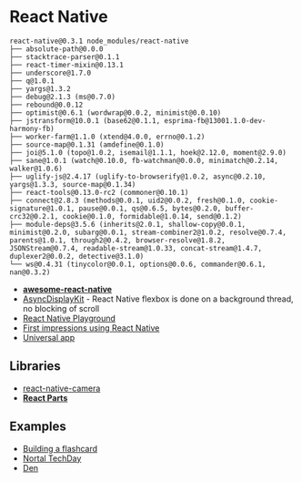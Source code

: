 # React Native

```
react-native@0.3.1 node_modules/react-native
├── absolute-path@0.0.0
├── stacktrace-parser@0.1.1
├── react-timer-mixin@0.13.1
├── underscore@1.7.0
├── q@1.0.1
├── yargs@1.3.2
├── debug@2.1.3 (ms@0.7.0)
├── rebound@0.0.12
├── optimist@0.6.1 (wordwrap@0.0.2, minimist@0.0.10)
├── jstransform@10.0.1 (base62@0.1.1, esprima-fb@13001.1.0-dev-harmony-fb)
├── worker-farm@1.1.0 (xtend@4.0.0, errno@0.1.2)
├── source-map@0.1.31 (amdefine@0.1.0)
├── joi@5.1.0 (topo@1.0.2, isemail@1.1.1, hoek@2.12.0, moment@2.9.0)
├── sane@1.0.1 (watch@0.10.0, fb-watchman@0.0.0, minimatch@0.2.14, walker@1.0.6)
├── uglify-js@2.4.17 (uglify-to-browserify@1.0.2, async@0.2.10, yargs@1.3.3, source-map@0.1.34)
├── react-tools@0.13.0-rc2 (commoner@0.10.1)
├── connect@2.8.3 (methods@0.0.1, uid2@0.0.2, fresh@0.1.0, cookie-signature@1.0.1, pause@0.0.1, qs@0.6.5, bytes@0.2.0, buffer-crc32@0.2.1, cookie@0.1.0, formidable@1.0.14, send@0.1.2)
├── module-deps@3.5.6 (inherits@2.0.1, shallow-copy@0.0.1, minimist@0.2.0, subarg@0.0.1, stream-combiner2@1.0.2, resolve@0.7.4, parents@1.0.1, through2@0.4.2, browser-resolve@1.8.2, JSONStream@0.7.4, readable-stream@1.0.33, concat-stream@1.4.7, duplexer2@0.0.2, detective@3.1.0)
└── ws@0.4.31 (tinycolor@0.0.1, options@0.0.6, commander@0.6.1, nan@0.3.2)
```

* [**awesome-react-native**](https://github.com/jondot/awesome-react-native)
* [AsyncDisplayKit](http://asyncdisplaykit.org/) - React Native flexbox is done on a background thread, no blocking of scroll
* [React Native Playground](https://rnplay.org/)
* [First impressions using React Native](http://jlongster.com/First-Impressions-using-React-Native)
* [Universal app](http://blog.typework.com/react-native-universal/)

## Libraries

* [react-native-camera](https://github.com/lwansbrough/react-native-camera)
* [**React Parts**](http://react.parts/native-ios)

## Examples

* [Building a flashcard](http://herman.asia/building-a-flashcard-app-with-react-native)
* [Nortal TechDay](https://github.com/mikkoj/NortalTechDay)
* [Den](https://github.com/asamiller/den)